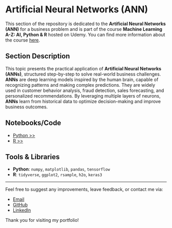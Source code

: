 # Artificial Neural Networks (ANN)

This section of the repository is dedicated to the **Artificial Neural Networks (ANN)** for a business problem and is part of the course **Machine Learning A-Z: AI, Python & R** hosted on Udemy. You can find more information about the course [here](https://www.udemy.com/course/machinelearning/).  

## **Section Description**  

This topic presents the practical application of **Artificial Neural Networks (ANNs)**, structured step-by-step to solve real-world business challenges. **ANNs** are deep learning models inspired by the human brain, capable of recognizing patterns and making complex predictions. They are widely used in customer behavior analysis, fraud detection, sales forecasting, and personalized recommendations. By leveraging multiple layers of neurons, **ANNs** learn from historical data to optimize decision-making and improve business outcomes.  

## **Notebooks/Code**  

+ [Python >>](./01_Python/ANN_py.ipynb)  
+ [R >>](./02_R/ANN_r.ipynb)  

## **Tools & Libraries**  

+ **Python**: `numpy`, `matplotlib`, `pandas`, `tensorflow`
+ **R**: `tidyverse`, `ggplot2`, `rsample`, `h2o`, `keras3`
---

Feel free to suggest any improvements, leave feedback, or contact me via:
- [Email](mailto:daluchki@gmail.com)
- [GitHub](https://github.com/daluchkin)
- [LinkedIn](https://www.linkedin.com/in/dmitry-luchkin/)

Thank you for visiting my portfolio!

